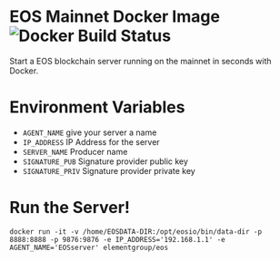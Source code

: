 # EOS Mainnet Docker Image ![Docker Build Status](https://img.shields.io/docker/build/elementgroup/eos.svg)
Start a EOS blockchain server running on the mainnet in seconds with Docker.

# Environment Variables
- `AGENT_NAME` give your server a name
- `IP_ADDRESS` IP Address for the server
- `SERVER_NAME` Producer name
- `SIGNATURE_PUB` Signature provider public key
- `SIGNATURE_PRIV` Signature provider private key

# Run the Server!
```
docker run -it -v /home/EOSDATA-DIR:/opt/eosio/bin/data-dir -p 8888:8888 -p 9876:9876 -e IP_ADDRESS='192.168.1.1' -e AGENT_NAME='EOSserver' elementgroup/eos
```